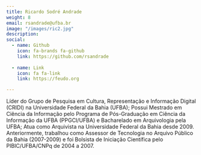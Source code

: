 ```yaml
---
title: Ricardo Sodré Andrade
weight: 8
email: rsandrade@ufba.br
image: "/images/ric2.jpg"
description: 
social:
  - name: Github
    icon: fa-brands fa-github
    link: https://github.com/rsandrade
    
  - name: Link
    icon: fa fa-link
    link: https://feudo.org

---
```


Líder do Grupo de Pesquisa em Cultura, Representação e Informação Digital (CRIDI) na Universidade Federal da Bahia (UFBA); Possui Mestrado em Ciência da Informação pelo Programa de Pós-Graduação em Ciência da Informação da UFBA (PPGCI/UFBA) e Bacharelado em Arquivologia pela UFBA; Atua como Arquivista na Universidade Federal da Bahia desde 2009. Anteriormente, trabalhou como Assessor de Tecnologia no Arquivo Público da Bahia (2007-2009) e foi Bolsista de Iniciação Científica pelo PIBIC/UFBA/CNPq de 2004 a 2007.
